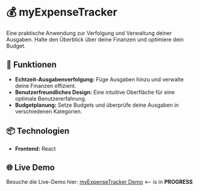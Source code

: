 # 💰 myExpenseTracker

Eine praktische Anwendung zur Verfolgung und Verwaltung deiner Ausgaben. Halte den Überblick über deine Finanzen und optimiere dein Budget.

## 🚀 Funktionen

- **Echtzeit-Ausgabenverfolgung:** Füge Ausgaben hinzu und verwalte deine Finanzen effizient.
- **Benutzerfreundliches Design:** Eine intuitive Oberfläche für eine optimale Benutzererfahrung.
- **Budgetplanung:** Setze Budgets und überprüfe deine Ausgaben in verschiedenen Kategorien.

## 📦 Technologien

- **Frontend:** React

## 🌐 Live Demo

Besuche die Live-Demo hier: [myExpenseTracker Demo](https://dein-live-demo-link.com) <-- is in **PROGRESS**
